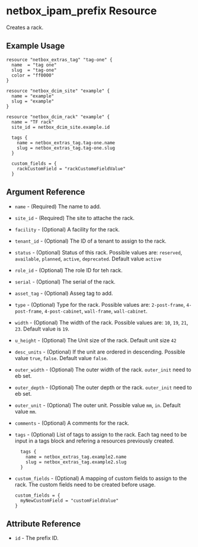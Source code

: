 # netbox_ipam_prefix Resource

Creates a rack.

## Example Usage

```hcl
resource "netbox_extras_tag" "tag-one" {
  name  = "tag one"
  slug  = "tag-one"
  color = "ff0000"
}

resource "netbox_dcim_site" "example" {
  name = "example"
  slug = "example"
}

resource "netbox_dcim_rack" "example" {
  name = "TF rack"
  site_id = netbox_dcim_site.example.id

  tags {
    name = netbox_extras_tag.tag-one.name
    slug = netbox_extras_tag.tag-one.slug
  }

  custom_fields = {
    rackCustomField = "rackCustomeFieldValue"
  }
```

## Argument Reference

* `name` - (Required) The name to add.
  
* `site_id` - (Required) The site to attache the rack.
  
* `facility` - (Optional) A facility for the rack.

* `tenant_id` - (Optional) The ID of a tenant to assign to the rack.

* `status` - (Optional) Status of this rack. Possible values are: `reserved`, `available`, `planned`, `active`, `deprecated`. Default value `active`

* `role_id` - (Optional) The role ID for teh rack.

* `serial` - (Optional) The serial of the rack.

* `asset_tag` - (Optional) Asseg tag to add.

* `type` - (Optional) Type for the rack. Possible values are: `2-post-frame`, `4-post-frame`, `4-post-cabinet`, `wall-frame`, `wall-cabinet`.

* `width` - (Optional) The width of the rack. Possible values are: `10`, `19`, `21`, `23`. Default value is `19`.

* `u_height` - (Optional) The Unit size of the rack. Default unit size `42`

* `desc_units` - (Optional) If the unit are ordered in descending. Possible value `true`, `false`. Default value `false`.

* `outer_width` - (Optional) The outer width of the rack. `outer_init` need to eb set.

* `outer_depth` - (Optional) The outer depth or the rack. `outer_init` need to eb set.

* `outer_unit` - (Optional) The outer unit. Possible value `mm`, `in`. Default value `mm`.

* `comments` - (Optional) A comments for the rack.

* `tags` - (Optional) List of tags to assign to the rack. Each tag need to be input in a tags block and refering a resources previously created.
  ```
    tags {
      name = netbox_extras_tag.example2.name
      slug = netbox_extras_tag.example2.slug
    }
  ```

* `custom_fields` - (Optional) A mapping of custom fields to assign to the rack. The custom fields need to be created before usage.
  ```
  custom_fields = {
    myNewCustomField = "customFieldValue"
  }
  ```

## Attribute Reference

* `id` - The prefix ID.
